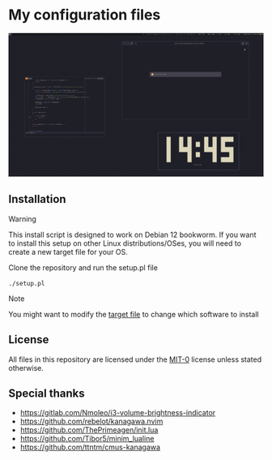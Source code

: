 # My configuration files

![A screenshot of the desktop](preview.png)

## Installation

> [!WARNING]
> This install script is designed to work on Debian 12 bookworm. If you want to install this setup on other Linux distributions/OSes, you will need to create a new target file for your OS.

Clone the repository and run the setup.pl file

```
./setup.pl
```

> [!NOTE]
> You might want to modify the [target file](targets/debian.pl) to change which software to install

## License

All files in this repository are licensed under the [MIT-0](LICENSE) license unless stated otherwise.

## Special thanks

* https://gitlab.com/Nmoleo/i3-volume-brightness-indicator
* https://github.com/rebelot/kanagawa.nvim
* https://github.com/ThePrimeagen/init.lua
* https://github.com/Tibor5/minim_lualine
* https://github.com/ttntm/cmus-kanagawa
